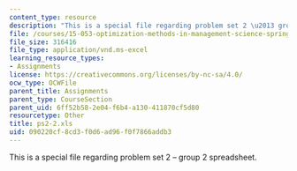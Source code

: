 ```yaml
---
content_type: resource
description: "This is a special file regarding problem set 2 \u2013 group 2 spreadsheet."
file: /courses/15-053-optimization-methods-in-management-science-spring-2013/090220cf8cd3f0d6ad96f0f7866addb3_ps2-2.xls
file_size: 316416
file_type: application/vnd.ms-excel
learning_resource_types:
- Assignments
license: https://creativecommons.org/licenses/by-nc-sa/4.0/
ocw_type: OCWFile
parent_title: Assignments
parent_type: CourseSection
parent_uid: 6ff52b58-2e04-f6b4-a130-411870cf5d80
resourcetype: Other
title: ps2-2.xls
uid: 090220cf-8cd3-f0d6-ad96-f0f7866addb3
---
```

This is a special file regarding problem set 2 – group 2 spreadsheet.